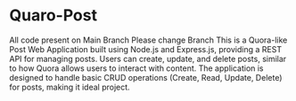 # Quaro-Post
All code present on Main Branch Please change Branch
This is a Quora-like Post Web Application built using Node.js and Express.js, providing a REST API for managing posts. Users can create, update, and delete posts, similar to how Quora allows users to interact with content. The application is designed to handle basic CRUD operations (Create, Read, Update, Delete) for posts, making it  ideal project.
